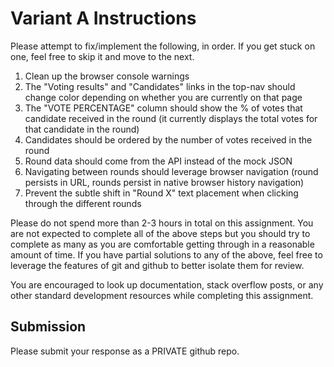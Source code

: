 # Variant A Instructions

Please attempt to fix/implement the following, in order. If you get stuck on
one, feel free to skip it and move to the next.

1. Clean up the browser console warnings
2. The "Voting results" and "Candidates" links in the top-nav should change
   color depending on whether you are currently on that page
3. The "VOTE PERCENTAGE" column should show the % of votes that candidate
   received in the round (it currently displays the total votes for that
   candidate in the round)
4. Candidates should be ordered by the number of votes received in the round
5. Round data should come from the API instead of the mock JSON
6. Navigating between rounds should leverage browser navigation (round persists
   in URL, rounds persist in native browser history navigation)
7. Prevent the subtle shift in "Round X" text placement when clicking through
   the different rounds

Please do not spend more than 2-3 hours in total on this assignment. You are
not expected to complete all of the above steps but you should try to complete
as many as you are comfortable getting through in a reasonable amount of time.
If you have partial solutions to any of the above, feel free to leverage the
features of git and github to better isolate them for review.

You are encouraged to look up documentation, stack overflow posts, or any other
standard development resources while completing this assignment.

## Submission

Please submit your response as a PRIVATE github repo.
